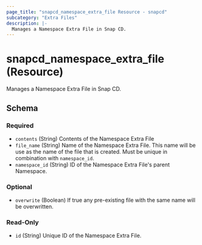 ```yaml
---
page_title: "snapcd_namespace_extra_file Resource - snapcd"
subcategory: "Extra Files"
description: |-
  Manages a Namespace Extra File in Snap CD.
---
```


# snapcd_namespace_extra_file (Resource)

Manages a Namespace Extra File in Snap CD.




<!-- schema generated by tfplugindocs -->
## Schema

### Required

- `contents` (String) Contents of the Namespace Extra File
- `file_name` (String) Name of the Namespace Extra File. This name will be use as the name of the file that is created. Must be unique in combination with `namespace_id`.
- `namespace_id` (String) ID of the Namespace Extra File's parent Namespace.

### Optional

- `overwrite` (Boolean) If true any pre-existing file with the same name will be overwritten.

### Read-Only

- `id` (String) Unique ID of the Namespace Extra File.
